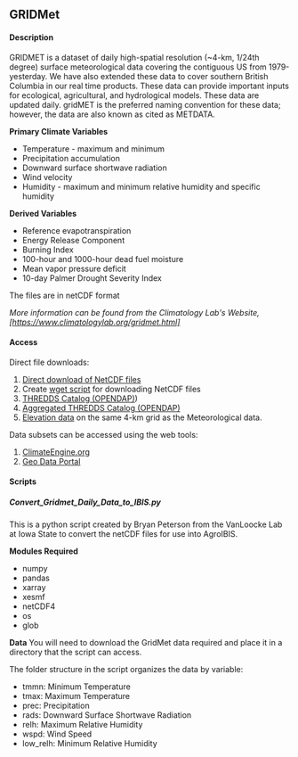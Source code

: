 ## GRIDMet
#### Description
GRIDMET is a dataset of daily high-spatial resolution (~4-km, 1/24th degree) surface meteorological data covering the contiguous US from 1979-yesterday. We have also extended these data to cover southern British Columbia in our real time products. These data can provide important inputs for ecological, agricultural, and hydrological models. These data are updated daily.  gridMET is the preferred naming convention for these data; however, the data are also known as cited as METDATA.

**Primary Climate Variables**
* Temperature - maximum and minimum
* Precipitation accumulation
* Downward surface shortwave radiation
* Wind velocity
* Humidity - maximum and minimum relative humidity and specific humidity

**Derived Variables**
* Reference evapotranspiration
* Energy Release Component
* Burning Index
* 100-hour and 1000-hour dead fuel moisture
* Mean vapor pressure deficit
* 10-day Palmer Drought Severity Index

The files are in netCDF format

*More information can be found from the Climatology Lab's Website, [https://www.climatologylab.org/gridmet.html]* 
#### Access

Direct file downloads:
1. [Direct download of NetCDF files](https://www.northwestknowledge.net/metdata/data/)
2. Create [wget script](https://www.climatologylab.org/wget-gridmet.html) for downloading NetCDF files
3. [THREDDS Catalog (OPENDAP)](http://thredds.northwestknowledge.net:8080/thredds/reacch_climate_MET_catalog.html))
4. [Aggregated THREDDS Catalog (OPENDAP)](http://thredds.northwestknowledge.net:8080/thredds/reacch_climate_MET_aggregated_catalog.html)
5. [Elevation data](https://climate.northwestknowledge.net/METDATA/data/metdata_elevationdata.nc) on the same 4-km grid as the Meteorological data.

Data subsets can be accessed using the web tools:
1. [ClimateEngine.org](https://app.climateengine.org/)
2. [Geo Data Portal](https://cida.usgs.gov/gdp/client/#!catalog/gdp/dataset/54dd5df2e4b08de9379b38d8)

#### Scripts

##### Convert_Gridmet_Daily_Data_to_IBIS.py
This is a python script created by Bryan Peterson from the VanLoocke Lab at Iowa State to convert the netCDF files for use into AgroIBIS. 

**Modules Required**
* numpy
* pandas
* xarray
* xesmf
* netCDF4
* os
* glob

**Data**
You will need to download the GridMet data required and place it in a directory that the script can access.

The folder structure in the script organizes the data by variable:
* tmmn: Minimum Temperature
* tmax: Maximum Temperature
* prec: Precipitation
* rads: Downward Surface Shortwave Radiation
* relh: Maximum Relative Humidity
* wspd: Wind Speed
* low_relh: Minimum Relative Humidity
